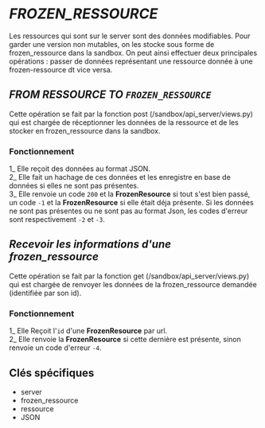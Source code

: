 # *FROZEN_RESSOURCE*

Les ressources qui sont sur le server sont des données modifiables. Pour garder une version non mutables, on les stocke sous forme de frozen_ressource dans la sandbox.
On peut ainsi effectuer deux principales opérations : passer de données représentant une ressource donnée à une frozen-ressource dt vice versa.

## *FROM RESSOURCE TO `FROZEN_RESSOURCE`*

Cette opération se fait par la fonction post (/sandbox/api_server/views.py) qui est chargée de réceptionner les données de la ressource et de les stocker en frozen_ressource dans la sandbox.

### Fonctionnement

1_ Elle  reçoit des données au format JSON.  
2_ Elle fait un hachage de ces données et les enregistre en base de données si elles ne sont pas présentes.  
3_ Elle renvoie un code `200` et la **FrozenResource** si tout s'est bien passé, un code `-1` et la **FrozenResource** si elle était déja présente.
   Si les données ne sont pas présentes ou ne sont pas au format Json, les codes d'erreur sont respectivement `-2` et `-3`.

## *Recevoir les informations d'une frozen_ressource* 

Cette opération se fait par la fonction get (/sandbox/api_server/views.py) qui est chargée de renvoyer les données de la frozen_ressource demandée (identifiée par son id).

### Fonctionnement

1_ Elle Reçoit l'`id` d'une **FrozenResource** par url.  
2_ Elle renvoie la **FrozenResource** si cette dernière est présente, sinon renvoie un code d'erreur `-4`. 

## Clés spécifiques

- server
- frozen_ressource
- ressource
- JSON
